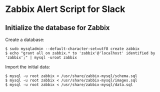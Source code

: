 Zabbix Alert Script for Slack
================================================================================


Initialize the database for Zabbix
--------------------------------------------------------------------------------

Create a database:

```
$ sudo mysqladmin --default-character-set=utf8 create zabbix
$ echo "grant all on zabbix.* to 'zabbix'@'localhost' identified by 'zabbix';" | mysql -uroot zabbix
```

Import the initial data:

```
$ mysql -u root zabbix < /usr/share/zabbix-mysql/schema.sql
$ mysql -u root zabbix < /usr/share/zabbix-mysql/images.sql
$ mysql -u root zabbix < /usr/share/zabbix-mysql/data.sql
```
